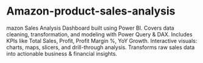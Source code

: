 # Amazon-product-sales-analysis
mazon Sales Analysis Dashboard built using Power BI.
Covers data cleaning, transformation, and modeling with Power Query & DAX.
Includes KPIs like Total Sales, Profit, Profit Margin %, YoY Growth.
Interactive visuals: charts, maps, slicers, and drill-through analysis.
Transforms raw sales data into actionable business & financial insights.
